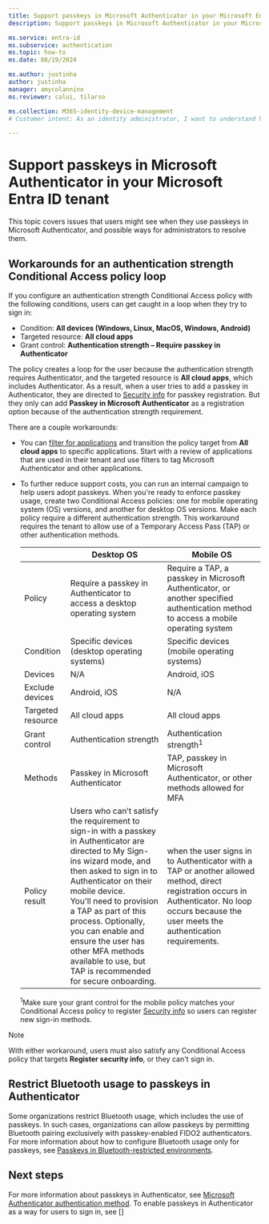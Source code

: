 ```yaml
---
title: Support passkeys in Microsoft Authenticator in your Microsoft Entra ID tenant
description: Support passkeys in Microsoft Authenticator in your Microsoft Entra ID tenant.

ms.service: entra-id 
ms.subservice: authentication
ms.topic: how-to
ms.date: 08/19/2024

ms.author: justinha
author: justinha
manager: amycolannino
ms.reviewer: calui, tilarso

ms.collection: M365-identity-device-management
# Customer intent: As an identity administrator, I want to understand how users can register a passkey in Microsoft Authenticator 

---
```

# Support passkeys in Microsoft Authenticator in your Microsoft Entra ID tenant

This topic covers issues that users might see when they use passkeys in Microsoft Authenticator, and possible ways for administrators to resolve them.

## Workarounds for an authentication strength Conditional Access policy loop

If you configure an authentication strength Conditional Access policy with the following conditions, users can get caught in a loop when they try to sign in: 

- Condition: **All devices (Windows, Linux, MacOS, Windows, Android)** 
- Targeted resource: **All cloud apps** 
- Grant control: **Authentication strength – Require passkey in Authenticator** 

The policy creates a loop for the user because the authentication strength requires Authenticator, and the targeted resource is **All cloud apps**, which includes Authenticator. As a result, when a user tries to add a passkey in Authenticator, they are directed to [Security info](https://mysignins.microsoft.com/security-info) for passkey registration. But they only can add **Passkey in Microsoft Authenticator** as a registration option because of the authentication strength requirement. 

There are a couple workarounds:

- You can [filter for applications](~/identity/conditional-access/concept-filter-for-applications.md) and transition the policy target from **All cloud apps** to specific applications. Start with a review of applications that are used in their tenant and use filters to tag Microsoft Authenticator and other applications.

- To further reduce support costs, you can run an internal campaign to help users adopt passkeys. When you're ready to enforce passkey usage, create two Conditional Access policies: one for mobile operating system (OS) versions, and another for desktop OS versions. Make each policy require a different authentication strength. This workaround requires the tenant to allow use of a Temporary Access Pass (TAP) or other authentication methods. 

  |                   | Desktop OS     | Mobile OS     |
  |-------------------|----------------|---------------|
  | Policy            | Require a passkey in Authenticator to access a desktop operating system | Require a TAP, a passkey in Microsoft Authenticator, or another specified authentication method to access a mobile operating system |
  | Condition         | Specific devices (desktop operating systems) | Specific devices (mobile operating systems) |
  | Devices           | N/A                                          | Android, iOS            | 
  | Exclude devices   | Android, iOS                                 | N/A                     |
  | Targeted resource | All cloud apps                               | All cloud apps          |
  | Grant control     | Authentication strength                      | Authentication strength<sup>1</sup> |
  | Methods           | Passkey in Microsoft Authenticator |TAP, passkey in Microsoft Authenticator, or other methods allowed for MFA |
  | Policy result     | Users who can’t satisfy the requirement to sign-in with a passkey in Authenticator are directed to My Sign-ins wizard mode, and then asked to sign in to Authenticator on their mobile device.</br>You'll need to provision a TAP as part of this process. Optionally, you can enable and ensure the user has other MFA methods available to use, but TAP is recommended for secure onboarding. | when the user signs in to Authenticator with a TAP or another allowed method, direct registration occurs in Authenticator. No loop occurs because the user meets the authentication requirements. |

  <sup>1</sup>Make sure your grant control for the mobile policy matches your Conditional Access policy to register [Security info](https://mysignins.microsoft.com/security-info) so users can register new sign-in methods. 

>[!NOTE]
>With either workaround, users must also satisfy any Conditional Access policy that targets **Register security info**, or they can't sign in.  

## Restrict Bluetooth usage to passkeys in Authenticator

Some organizations restrict Bluetooth usage, which includes the use of passkeys. In such cases, organizations can allow passkeys by permitting Bluetooth pairing exclusively with passkey-enabled FIDO2 authenticators. For more information about how to configure Bluetooth usage only for passkeys, see [Passkeys in Bluetooth-restricted environments](https://review.learn.microsoft.com/en-us/windows/security/identity-protection/passkeys/?branch=pr-en-us-10051&tabs=windows#passkeys-in-bluetooth-restricted-environments).

## Next steps 

For more information about passkeys in Authenticator, see [Microsoft Authenticator authentication method](concept-authentication-authenticator-app.md).
To enable passkeys in Authenticator as a way for users to sign in, see []